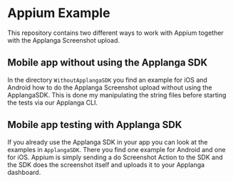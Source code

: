 # Appium Example
This repository contains two different ways to work with Appium together with the Applanga Screenshot upload.

## Mobile app without using the Applanga SDK
In the directory `WithoutApplangaSDK` you find an example for iOS and Android how to do the Applanga Screenshot upload without using the ApplangaSDK. This is done my manipulating the string files before starting the tests via our Applanga CLI.

## Mobile app testing with Applanga SDK
If you already use the Applanga SDK in your app you can look at the examples in `ApplangaSDK`.
There you find one example for Android and one for iOS.
Appium is simply sending a do Screenshot Action to the SDK and the SDK does the screenshot itself and uploads it to your Applanga dashboard.
